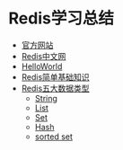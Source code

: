 # Redis学习总结
* [官方网站](https://redis.io/)
* [Redis中文网](http://www.redis.cn/)
* [HelloWorld](https://github.com/Ywfy/Learning-summary-for-Redis/blob/master/HelloWorld/README.md)
* [Redis简单基础知识](https://github.com/Ywfy/Learning-summary-for-Redis/blob/master/Basic/README.md)
* [Redis五大数据类型](https://github.com/Ywfy/Learning-summary-for-Redis/blob/master/DataType/README.md)
  * [String]()
  * [List]()
  * [Set]()
  * [Hash]()
  * [sorted set]()
  
